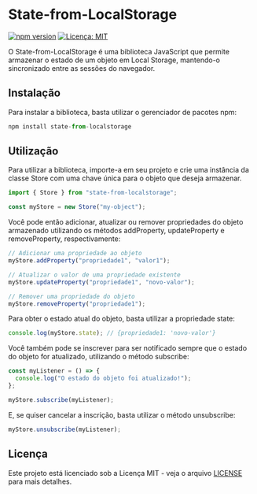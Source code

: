 # State-from-LocalStorage

[![npm version](https://img.shields.io/npm/v/state-from-localstorage.svg)](https://www.npmjs.com/package/state-from-localstorage)
[![Licença: MIT](https://img.shields.io/badge/license-MIT-blue.svg)](https://opensource.org/licenses/MIT)

O State-from-LocalStorage é uma biblioteca JavaScript que permite armazenar o estado de um objeto em Local Storage, mantendo-o sincronizado entre as sessões do navegador.

## Instalação

Para instalar a biblioteca, basta utilizar o gerenciador de pacotes npm:

```js
npm install state-from-localstorage
```

## Utilização

Para utilizar a biblioteca, importe-a em seu projeto e crie uma instância da classe Store com uma chave única para o objeto que deseja armazenar.

```js
import { Store } from "state-from-localstorage";

const myStore = new Store("my-object");
```

Você pode então adicionar, atualizar ou remover propriedades do objeto armazenado utilizando os métodos addProperty, updateProperty e removeProperty, respectivamente:

```js
// Adicionar uma propriedade ao objeto
myStore.addProperty("propriedade1", "valor1");

// Atualizar o valor de uma propriedade existente
myStore.updateProperty("propriedade1", "novo-valor");

// Remover uma propriedade do objeto
myStore.removeProperty("propriedade1");
```

Para obter o estado atual do objeto, basta utilizar a propriedade state:

```js
console.log(myStore.state); // {propriedade1: 'novo-valor'}
```

Você também pode se inscrever para ser notificado sempre que o estado do objeto for atualizado, utilizando o método subscribe:

```js
const myListener = () => {
  console.log("O estado do objeto foi atualizado!");
};

myStore.subscribe(myListener);
```

E, se quiser cancelar a inscrição, basta utilizar o método unsubscribe:

```js
myStore.unsubscribe(myListener);
```

## Licença

Este projeto está licenciado sob a Licença MIT - veja o arquivo [LICENSE](https://github.com/thaciohelmer/state-from-localstorage/blob/main/LICENSE) para mais detalhes.

